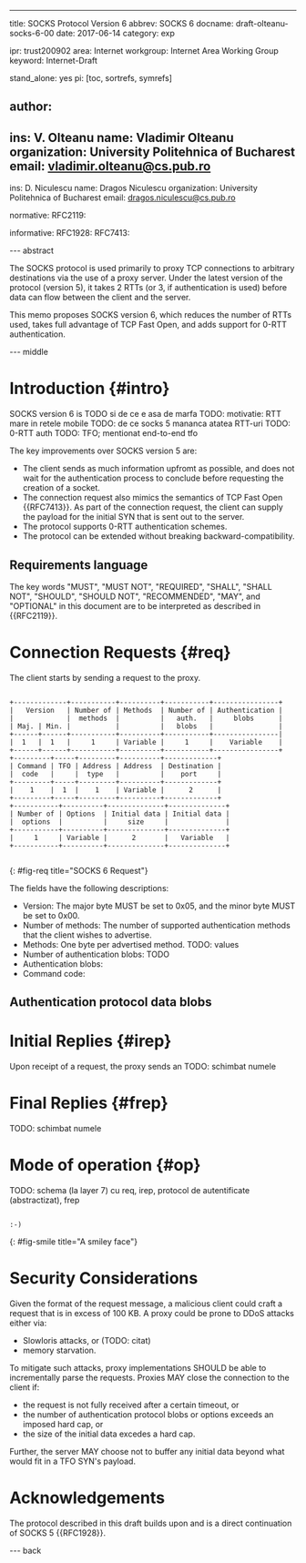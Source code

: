 ---
title: SOCKS Protocol Version 6
abbrev: SOCKS 6
docname: draft-olteanu-socks-6-00
date: 2017-06-14
category: exp


ipr: trust200902
area: Internet
workgroup: Internet Area Working Group
keyword: Internet-Draft

stand_alone: yes
pi: [toc, sortrefs, symrefs]

author:
 -
  ins: V. Olteanu
  name: Vladimir Olteanu
  organization: University Politehnica of Bucharest
  email: vladimir.olteanu@cs.pub.ro
 -
  ins: D. Niculescu
  name: Dragos Niculescu
  organization: University Politehnica of Bucharest
  email: dragos.niculescu@cs.pub.ro


normative:
  RFC2119:

informative:
  RFC1928:
  RFC7413:

--- abstract

The SOCKS protocol is used primarily to proxy TCP connections to arbitrary destinations via the use of a proxy server.
Under the latest version of the protocol (version 5), it takes 2 RTTs (or 3, if authentication is used) before data can flow between the client and the server.

This memo proposes SOCKS version 6, which reduces the number of RTTs used, takes full advantage of TCP Fast Open, and adds support for 0-RTT authentication.

--- middle

Introduction {#intro}
============

SOCKS version 6 is TODO si de ce e asa de marfa
TODO: motivatie: RTT mare in retele mobile
TODO: de ce socks 5 mananca atatea RTT-uri
TODO: 0-RTT auth
TODO: TFO; mentionat end-to-end tfo

The key improvements over SOCKS version 5 are:

 * The client sends as much information upfromt as possible, and does not wait for the authentication process to conclude before requesting the creation of a socket.
 * The connection request also mimics the semantics of TCP Fast Open {{RFC7413}}. As part of the connection request, the client can supply the payload for the initial SYN that is sent out to the server.
 * The protocol supports 0-RTT authentication schemes.
 * The protocol can be extended without breaking backward-compatibility.


Requirements language
---------------------

The key words "MUST", "MUST NOT", "REQUIRED", "SHALL", "SHALL NOT",
"SHOULD", "SHOULD NOT", "RECOMMENDED", "MAY", and "OPTIONAL" in this
document are to be interpreted as described in {{RFC2119}}.


Connection Requests {#req}
===================

The client starts by sending a request to the proxy.

[//]: 789012345678901234567890123456789012345678901234567890123456789012
~~~~

+-------------+-----------+----------+-----------+----------------+
|   Version   | Number of | Methods  | Number of | Authentication |
|             |  methods  |          |   auth.   |     blobs      |
| Maj. | Min. |           |          |   blobs   |                |
+------+------+-----------+----------+-----------+----------------|
|  1   |  1   |     1     | Variable |     1     |    Variable    |
+------+------+-----------+----------+-----------+----------------+
+---------+-----+---------+----------+-------------+
| Command | TFO | Address | Address  | Destination |
|  code   |     |  type   |          |    port     |
+---------+-----+---------+----------+-------------+
|    1    |  1  |    1    | Variable |      2      |
+---------+-----+---------+----------+-------------+
+-----------+----------+--------------+--------------+
| Number of | Options  | Initial data | Initial data |
|  options  |          |     size     |              |
+-----------+----------+--------------+--------------+
|     1     | Variable |      2       |   Variable   |
+-----------+----------+--------------+--------------+
 
~~~~
{: #fig-req title="SOCKS 6 Request"}

The fields have the following descriptions:

 * Version: The major byte MUST be set to 0x05, and the minor byte MUST be set to 0x00.
 * Number of methods: The number of supported authentication methods that the client wishes to advertise.
 * Methods: One byte per advertised method. TODO: values
 * Number of authentication blobs: TODO
 * Authentication blobs: 
 * Command code:


Authentication protocol data blobs
----------------------------------



Initial Replies {#irep}
===============

Upon receipt of a request, the proxy sends an 
TODO: schimbat numele



Final Replies {#frep}
=============

TODO: schimbat numele


Mode of operation {#op}
=================

TODO: schema (la layer 7) cu req, irep, protocol de autentificate (abstractizat), frep

~~~~

:-)

~~~~
{: #fig-smile title="A smiley face"}


Security Considerations
=======================

Given the format of the request message, a malicious client could craft a request that is in excess of 100 KB. A proxy could be prone to DDoS attacks either via:

 * Slowloris attacks, or (TODO: citat)
 * memory starvation.
 
To mitigate such attacks, proxy implementations SHOULD be able to incrementally parse the requests. Proxies MAY close the connection to the client if:

 * the request is not fully received after a certain timeout, or
 * the number of authentication protocol blobs or options exceeds an imposed hard cap, or
 * the size of the initial data excedes a hard cap.

Further, the server MAY choose not to buffer any initial data beyond what would fit in a TFO SYN's payload.


Acknowledgements
================

The protocol described in this draft builds upon and is a direct continuation of SOCKS 5 {{RFC1928}}.

--- back
